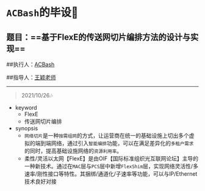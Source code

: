 # `ACBash`的毕设🌟

## 题目：==基于FlexE的传送网切片编排方法的设计与实现==

##执行人：[ACBash](https://github.com/axing521)

##指导人：[王颖老师](https://teacher.bupt.edu.cn/wangying3/zh_CN/index.htm)

---

> 2021/10/26🎶

* keyword
  * FlexE
  * 传送网切片编排
* synopsis
  * `网络切片`是一种`按需组网`的方式，让运营商在统一的基础设施上切出多个虚拟的端到端网络，通过引入`智能编排`功能，可以在满足差异化的`多租户需求`的同时，提高基础设施网络的`资源利用率`。
  * 柔性/灵活以太网【FlexE】是由OIF【国际标准组织光互联网论坛】主导的一种新技术。通过在`MAC`层与`PCS`层中新增`FlexShim`层，实现网络灵活性/多速率/刚性接口等特性。其捆绑/通道化/子速率等功能，可以与IP/Ethernet技术良好对接